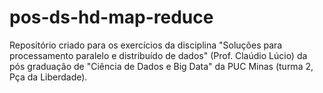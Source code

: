 # pos-ds-hd-map-reduce

Repositório criado para os exercícios da disciplina "Soluções para processamento paralelo e distribuído de dados" (Prof. Claúdio Lúcio) da pós graduação de "Ciência de Dados e Big Data" da PUC Minas (turma 2, Pça da Liberdade).

